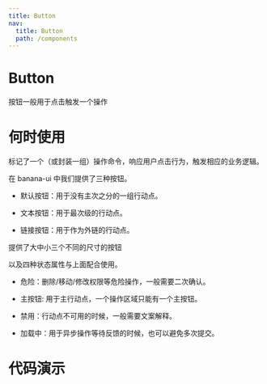 ```yaml
---
title: Button
nav:
  title: Button
  path: /components
---
```


# Button

按钮一般用于点击触发一个操作

# 何时使用

标记了一个（或封装一组）操作命令，响应用户点击行为，触发相应的业务逻辑。

在 banana-ui 中我们提供了三种按钮。

- 默认按钮：用于没有主次之分的一组行动点。

- 文本按钮：用于最次级的行动点。

- 链接按钮：用于作为外链的行动点。

提供了大中小三个不同的尺寸的按钮

以及四种状态属性与上面配合使用。

- 危险：删除/移动/修改权限等危险操作，一般需要二次确认。

- 主按钮: 用于主行动点，一个操作区域只能有一个主按钮。

- 禁用：行动点不可用的时候，一般需要文案解释。

- 加载中：用于异步操作等待反馈的时候，也可以避免多次提交。

# 代码演示

<code src="./demos/basic.tsx" />
<code src="./demos/size.tsx" />
<code src="./demos/level.tsx" />
<code src="./demos/disabled.tsx">
<code src="./demos/loading.tsx" />
